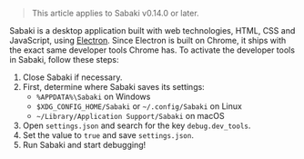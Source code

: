 > This article applies to Sabaki v0.14.0 or later.

Sabaki is a desktop application built with web technologies, HTML, CSS and JavaScript, using [Electron](http://electron.atom.io). Since Electron is built on Chrome, it ships with the exact same developer tools Chrome has. To activate the developer tools in Sabaki, follow these steps:

1. Close Sabaki if necessary.
2. First, determine where Sabaki saves its settings:
    * `%APPDATA%\Sabaki` on Windows
    * `$XDG_CONFIG_HOME/Sabaki` or `~/.config/Sabaki` on Linux
    * `~/Library/Application Support/Sabaki` on macOS
3. Open `settings.json` and search for the key `debug.dev_tools`.
4. Set the value to `true` and save `settings.json`.
5. Run Sabaki and start debugging!